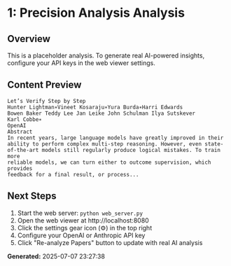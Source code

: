 
# 1: Precision Analysis Analysis

## Overview
This is a placeholder analysis. To generate real AI-powered insights, configure your API keys in the web viewer settings.

## Content Preview
```
Let’s Verify Step by Step
Hunter Lightman∗Vineet Kosaraju∗Yura Burda∗Harri Edwards
Bowen Baker Teddy Lee Jan Leike John Schulman Ilya Sutskever
Karl Cobbe∗
OpenAI
Abstract
In recent years, large language models have greatly improved in their
ability to perform complex multi-step reasoning. However, even state-
of-the-art models still regularly produce logical mistakes. To train more
reliable models, we can turn either to outcome supervision, which provides
feedback for a final result, or process...
```

## Next Steps
1. Start the web server: `python web_server.py`
2. Open the web viewer at http://localhost:8080
3. Click the settings gear icon (⚙️) in the top right
4. Configure your OpenAI or Anthropic API key
5. Click "Re-analyze Papers" button to update with real AI analysis

**Generated:** 2025-07-07 23:27:38
        